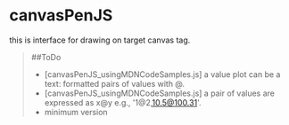 # canvasPenJS
this is interface for drawing on target canvas tag.

>##ToDo
>- \[canvasPenJS_usingMDNCodeSamples.js\] a value plot can be a text: formatted pairs of values with @.
>- \[canvasPenJS_usingMDNCodeSamples.js\] a pair of values are expressed as x@y e.g., '1@2,10.5@100.31'.
>- minimum version
